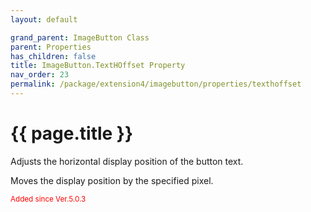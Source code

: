 ```yaml
---
layout: default

grand_parent: ImageButton Class
parent: Properties
has_children: false
title: ImageButton.TextHOffset Property
nav_order: 23
permalink: /package/extension4/imagebutton/properties/texthoffset
---
```

# {{ page.title }}

Adjusts the horizontal display position of the button text.

Moves the display position by the specified pixel.

<small><span style="color:red">Added since Ver.5.0.3</span></small> 